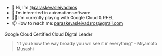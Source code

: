 - 👋 Hi, I’m [@paraskevasleivadaros](https://github.com/paraskevasleivadaros)
- 🤖 I’m interested in automation software
- 👨‍🔬 I’m currently playing with Google Cloud & RHEL
- 📫 How to reach me: [paraskevasleivadaros@gmail.com](mailto:paraskevasleivadaros@gmail.com)

Google Cloud Certified Cloud Digital Leader

> “If you know the way broadly you will see it in everything” - Miyamoto Musashi
<!---
paraskevasleivadaros/paraskevasleivadaros is a ✨ special ✨ repository because its `README.md` (this file) appears on your GitHub profile.
You can click the Preview link to take a look at your changes.
--->

